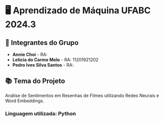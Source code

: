 # 🖥️ Aprendizado de Máquina UFABC 2024.3

## 👥 Integrantes do Grupo
- **Annie Choi** - RA: 
- **Leticia do Carmo Melo** - RA: 11201921202
- **Pedro Ives Silva Santos** - RA: 

## 📚 Tema do Projeto
Análise de Sentimentos em Resenhas de Filmes utilizando Redes Neurais e Word Embeddings.

### Linguagem utilizada: Python 

